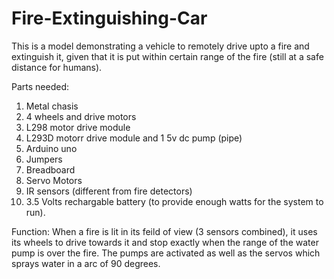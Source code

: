 # Fire-Extinguishing-Car

This is a model demonstrating a vehicle to remotely drive upto a fire and extinguish it, given that it is put within certain range of the fire (still at a safe distance for humans).

Parts needed:
  1) Metal chasis
  2) 4 wheels and drive motors
  3) L298 motor drive module
  4) L293D motorr drive module and 1 5v dc pump (pipe)
  5) Arduino uno
  6) Jumpers
  7) Breadboard
  8) Servo Motors
  9) IR sensors (different from fire detectors)
  10) 3.5 Volts rechargable battery (to provide enough watts for the system to run).
  
Function:
  When a fire is lit in its feild of view (3 sensors combined), it uses its wheels to drive towards it and stop exactly when the range of the water pump is over the fire. The pumps are activated as well as the servos which sprays water in a arc of 90 degrees.

